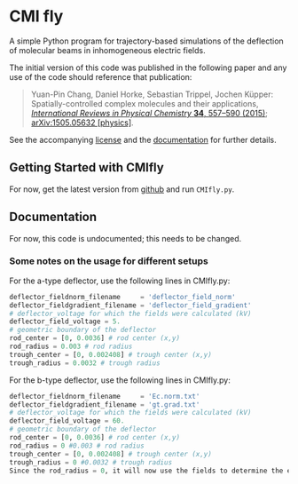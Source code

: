 # CMI fly

A simple Python program for trajectory-based simulations of the deflection of molecular beams in
inhomogeneous electric fields.

The initial version of this code was published in the following paper and any use of the code should
reference that publication:

> Yuan-Pin Chang, Daniel Horke, Sebastian Trippel, Jochen Küpper: Spatially-controlled complex
> molecules and their applications, [_International Reviews in Physical Chemistry_ **34**, 557–590
> (2015)](https://dx.doi.org/10.1080/0144235x.2015.1077838); [arXiv:1505.05632
> [physics]](https://arxiv.org/abs/1505.05632).

See the accompanying [license](./LICENSE.md) and the [documentation](#documentation) for further
details.


## Getting Started with CMIfly

For now, get the latest version from [github](https://github.com/CFEL-CMI/cmifly) and run
`CMIfly.py`.


## Documentation

For now, this code is undocumented; this needs to be changed.

### Some notes on the usage for different setups

For the a-type deflector, use the following lines in CMIfly.py:
```python
deflector_fieldnorm_filename     = 'deflector_field_norm'
deflector_fieldgradient_filename = 'deflector_field_gradient'
# deflector_voltage for which the fields were calculated (kV)
deflector_field_voltage = 5.
# geometric boundary of the deflector
rod_center = [0, 0.0036] # rod center (x,y)
rod_radius = 0.003 # rod radius
trough_center = [0, 0.002408] # trough center (x,y)
trough_radius = 0.0032 # trough radius
```

For the b-type deflector, use the following lines in CMIfly.py:
```python
deflector_fieldnorm_filename     = 'Ec.norm.txt'
deflector_fieldgradient_filename = 'gt.grad.txt'
# deflector_voltage for which the fields were calculated (kV)
deflector_field_voltage = 60.
# geometric boundary of the deflector
rod_center = [0, 0.0036] # rod center (x,y)
rod_radius = 0 #0.003 # rod radius
trough_center = [0, 0.002408] # trough center (x,y)
trough_radius = 0 #0.0032 # trough radius
Since the rod_radius = 0, it will now use the fields to determine the edge of the deflector
```



<!-- Put Emacs local variables into HTML comment
Local Variables:
coding: utf-8
fill-column: 100
End:
-->
